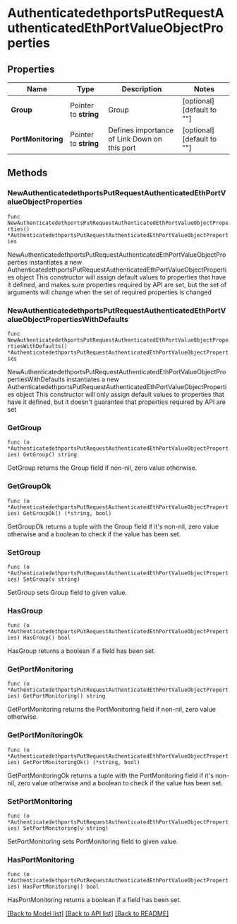 # AuthenticatedethportsPutRequestAuthenticatedEthPortValueObjectProperties

## Properties

Name | Type | Description | Notes
------------ | ------------- | ------------- | -------------
**Group** | Pointer to **string** | Group | [optional] [default to ""]
**PortMonitoring** | Pointer to **string** | Defines importance of Link Down on this port | [optional] [default to ""]

## Methods

### NewAuthenticatedethportsPutRequestAuthenticatedEthPortValueObjectProperties

`func NewAuthenticatedethportsPutRequestAuthenticatedEthPortValueObjectProperties() *AuthenticatedethportsPutRequestAuthenticatedEthPortValueObjectProperties`

NewAuthenticatedethportsPutRequestAuthenticatedEthPortValueObjectProperties instantiates a new AuthenticatedethportsPutRequestAuthenticatedEthPortValueObjectProperties object
This constructor will assign default values to properties that have it defined,
and makes sure properties required by API are set, but the set of arguments
will change when the set of required properties is changed

### NewAuthenticatedethportsPutRequestAuthenticatedEthPortValueObjectPropertiesWithDefaults

`func NewAuthenticatedethportsPutRequestAuthenticatedEthPortValueObjectPropertiesWithDefaults() *AuthenticatedethportsPutRequestAuthenticatedEthPortValueObjectProperties`

NewAuthenticatedethportsPutRequestAuthenticatedEthPortValueObjectPropertiesWithDefaults instantiates a new AuthenticatedethportsPutRequestAuthenticatedEthPortValueObjectProperties object
This constructor will only assign default values to properties that have it defined,
but it doesn't guarantee that properties required by API are set

### GetGroup

`func (o *AuthenticatedethportsPutRequestAuthenticatedEthPortValueObjectProperties) GetGroup() string`

GetGroup returns the Group field if non-nil, zero value otherwise.

### GetGroupOk

`func (o *AuthenticatedethportsPutRequestAuthenticatedEthPortValueObjectProperties) GetGroupOk() (*string, bool)`

GetGroupOk returns a tuple with the Group field if it's non-nil, zero value otherwise
and a boolean to check if the value has been set.

### SetGroup

`func (o *AuthenticatedethportsPutRequestAuthenticatedEthPortValueObjectProperties) SetGroup(v string)`

SetGroup sets Group field to given value.

### HasGroup

`func (o *AuthenticatedethportsPutRequestAuthenticatedEthPortValueObjectProperties) HasGroup() bool`

HasGroup returns a boolean if a field has been set.

### GetPortMonitoring

`func (o *AuthenticatedethportsPutRequestAuthenticatedEthPortValueObjectProperties) GetPortMonitoring() string`

GetPortMonitoring returns the PortMonitoring field if non-nil, zero value otherwise.

### GetPortMonitoringOk

`func (o *AuthenticatedethportsPutRequestAuthenticatedEthPortValueObjectProperties) GetPortMonitoringOk() (*string, bool)`

GetPortMonitoringOk returns a tuple with the PortMonitoring field if it's non-nil, zero value otherwise
and a boolean to check if the value has been set.

### SetPortMonitoring

`func (o *AuthenticatedethportsPutRequestAuthenticatedEthPortValueObjectProperties) SetPortMonitoring(v string)`

SetPortMonitoring sets PortMonitoring field to given value.

### HasPortMonitoring

`func (o *AuthenticatedethportsPutRequestAuthenticatedEthPortValueObjectProperties) HasPortMonitoring() bool`

HasPortMonitoring returns a boolean if a field has been set.


[[Back to Model list]](../README.md#documentation-for-models) [[Back to API list]](../README.md#documentation-for-api-endpoints) [[Back to README]](../README.md)


